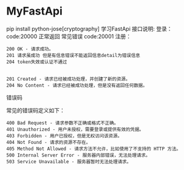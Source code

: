 # MyFastApi
pip install python-jose[cryptography]
学习FastApi
接口说明:
登录：
code:20000 正常返回
常见错误
code:20001
注册：

    200 OK - 请求成功。
    201 请求虽成功 但是有信息错误不能返回信息detail为错误信息
    204 token失效或认证不通过    


    201 Created - 请求已经被成功处理，并创建了新的资源。
    204 No Content - 请求已经被成功处理，但是没有返回任何数据。
    
错误码

常见的错误码定义如下：

    400 Bad Request - 请求参数不正确或格式不正确。
    401 Unauthorized - 用户未授权，需要登录或提供有效的凭据。
    403 Forbidden - 用户已授权，但是无权访问该资源。
    404 Not Found - 请求的资源不存在。
    405 Method Not Allowed - 请求方法不允许，比如使用了不支持的 HTTP 方法。
    500 Internal Server Error - 服务器内部错误，无法处理请求。
    503 Service Unavailable - 服务器暂时无法处理请求。